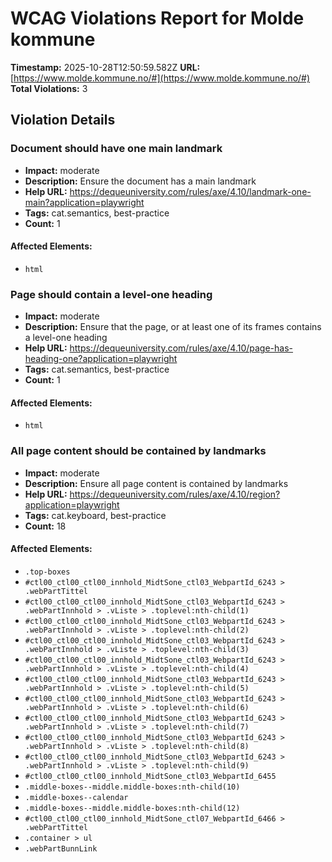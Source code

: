# WCAG Violations Report for Molde kommune

**Timestamp:** 2025-10-28T12:50:59.582Z
**URL:** [https://www.molde.kommune.no/#](https://www.molde.kommune.no/#)
**Total Violations:** 3

## Violation Details

### Document should have one main landmark

- **Impact:** moderate
- **Description:** Ensure the document has a main landmark
- **Help URL:** https://dequeuniversity.com/rules/axe/4.10/landmark-one-main?application=playwright
- **Tags:** cat.semantics, best-practice
- **Count:** 1

#### Affected Elements:

- `html`

### Page should contain a level-one heading

- **Impact:** moderate
- **Description:** Ensure that the page, or at least one of its frames contains a level-one heading
- **Help URL:** https://dequeuniversity.com/rules/axe/4.10/page-has-heading-one?application=playwright
- **Tags:** cat.semantics, best-practice
- **Count:** 1

#### Affected Elements:

- `html`

### All page content should be contained by landmarks

- **Impact:** moderate
- **Description:** Ensure all page content is contained by landmarks
- **Help URL:** https://dequeuniversity.com/rules/axe/4.10/region?application=playwright
- **Tags:** cat.keyboard, best-practice
- **Count:** 18

#### Affected Elements:

- `.top-boxes`
- `#ctl00_ctl00_ctl00_innhold_MidtSone_ctl03_WebpartId_6243 > .webPartTittel`
- `#ctl00_ctl00_ctl00_innhold_MidtSone_ctl03_WebpartId_6243 > .webPartInnhold > .vListe > .toplevel:nth-child(1)`
- `#ctl00_ctl00_ctl00_innhold_MidtSone_ctl03_WebpartId_6243 > .webPartInnhold > .vListe > .toplevel:nth-child(2)`
- `#ctl00_ctl00_ctl00_innhold_MidtSone_ctl03_WebpartId_6243 > .webPartInnhold > .vListe > .toplevel:nth-child(3)`
- `#ctl00_ctl00_ctl00_innhold_MidtSone_ctl03_WebpartId_6243 > .webPartInnhold > .vListe > .toplevel:nth-child(4)`
- `#ctl00_ctl00_ctl00_innhold_MidtSone_ctl03_WebpartId_6243 > .webPartInnhold > .vListe > .toplevel:nth-child(5)`
- `#ctl00_ctl00_ctl00_innhold_MidtSone_ctl03_WebpartId_6243 > .webPartInnhold > .vListe > .toplevel:nth-child(6)`
- `#ctl00_ctl00_ctl00_innhold_MidtSone_ctl03_WebpartId_6243 > .webPartInnhold > .vListe > .toplevel:nth-child(7)`
- `#ctl00_ctl00_ctl00_innhold_MidtSone_ctl03_WebpartId_6243 > .webPartInnhold > .vListe > .toplevel:nth-child(8)`
- `#ctl00_ctl00_ctl00_innhold_MidtSone_ctl03_WebpartId_6243 > .webPartInnhold > .vListe > .toplevel:nth-child(9)`
- `#ctl00_ctl00_ctl00_innhold_MidtSone_ctl03_WebpartId_6455`
- `.middle-boxes--middle.middle-boxes:nth-child(10)`
- `.middle-boxes--calendar`
- `.middle-boxes--middle.middle-boxes:nth-child(12)`
- `#ctl00_ctl00_ctl00_innhold_MidtSone_ctl07_WebpartId_6466 > .webPartTittel`
- `.container > ul`
- `.webPartBunnLink`
